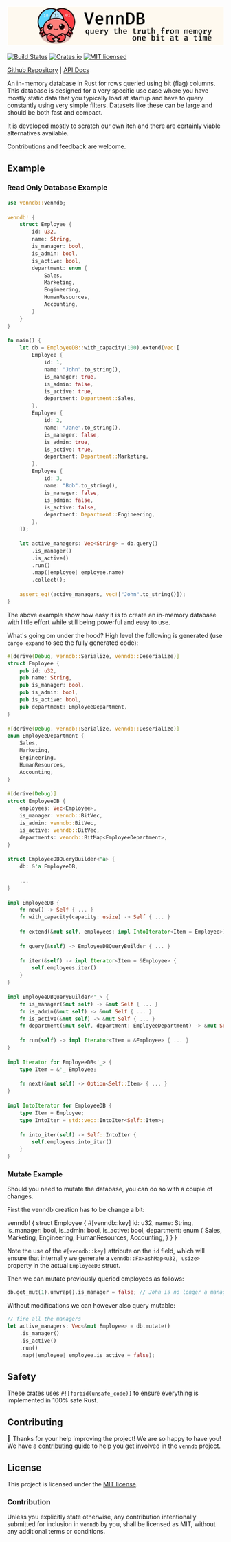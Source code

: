 ![venndb banner](./docs/img/banner.svg)

[![Build Status][build-status]][build-url]
[![Crates.io][crates-badge]][crates-url]
[![MIT licensed][mit-badge]][mit-url]

[crates-badge]: https://img.shields.io/crates/v/venndb.svg
[crates-url]: https://crates.io/crates/venndb
[mit-badge]: https://img.shields.io/badge/license-MIT-blue.svg
[mit-url]: https://github.com/plabayo/venndb/blob/main/LICENSE
[build-status]: https://github.com/plabayo/venndb/actions/workflows/CI.yml/badge.svg?branch=main
[build-url]: https://github.com/plabayo/venndb/actions/workflows/CI.yml

[Github Repository](https://github.com/plabayo/venndb) |
[API Docs](https://docs.rs/venndb)

An in-memory database in Rust for rows queried using bit (flag) columns.
This database is designed for a very specific use case where you have mostly static data that you typically load at startup and have to query constantly using very simple filters. Datasets
like these can be large and should be both fast and compact.

It is developed mostly to scratch our own itch and there are certainly viable alternatives
available.

Contributions and feedback are welcome.

## Example

### Read Only Database Example

```rust
use venndb::venndb;

venndb! {
    struct Employee {
        id: u32,
        name: String,
        is_manager: bool,
        is_admin: bool,
        is_active: bool,
        department: enum {
            Sales,
            Marketing,
            Engineering,
            HumanResources,
            Accounting,
        }
    }
}

fn main() {
    let db = EmployeeDB::with_capacity(100).extend(vec![
        Employee {
            id: 1,
            name: "John".to_string(),
            is_manager: true,
            is_admin: false,
            is_active: true,
            department: Department::Sales,
        },
        Employee {
            id: 2,
            name: "Jane".to_string(),
            is_manager: false,
            is_admin: true,
            is_active: true,
            department: Department::Marketing,
        },
        Employee {
            id: 3,
            name: "Bob".to_string(),
            is_manager: false,
            is_admin: false,
            is_active: false,
            department: Department::Engineering,
        },
    ]);

    let active_managers: Vec<String> = db.query()
        .is_manager()
        .is_active()
        .run()
        .map(|employee| employee.name)
        .collect();

    assert_eq!(active_managers, vec!["John".to_string()]);
}
```

The above example show how easy it is to create an in-memory database
with little effort while still being powerful and easy to use.

What's going om under the hood? High level the following is generated
(use `cargo expand` to see the fully generated code):

```rust
#[derive(Debug, venndb::Serialize, venndb::Deserialize)]
struct Employee {
    pub id: u32,
    pub name: String,
    pub is_manager: bool,
    pub is_admin: bool,
    pub is_active: bool,
    pub department: EmployeeDepartment,
}

#[derive(Debug, venndb::Serialize, venndb::Deserialize)]
enum EmployeeDepartment {
    Sales,
    Marketing,
    Engineering,
    HumanResources,
    Accounting,
}

#[derive(Debug)]
struct EmployeeDB {
    employees: Vec<Employee>,
    is_manager: venndb::BitVec,
    is_admin: venndb::BitVec,
    is_active: venndb::BitVec,
    departments: venndb::BitMap<EmployeeDepartment>,
}

struct EmployeeDBQueryBuilder<'a> {
    db: &'a EmployeeDB,

    ...
}

impl EmployeeDB {
    fn new() -> Self { ... }
    fn with_capacity(capacity: usize) -> Self { ... }

    fn extend(&mut self, employees: impl IntoIterator<Item = Employee>) { ... }

    fn query(&self) -> EmployeeDBQueryBuilder { ... }

    fn iter(&self) -> impl Iterator<Item = &Employee> {
        self.employees.iter()
    }
}

impl EmployeeDBQueryBuilder<'_> {
    fn is_manager(&mut self) -> &mut Self { ... }
    fn is_admin(&mut self) -> &mut Self { ... }
    fn is_active(&mut self) -> &mut Self { ... }
    fn department(&mut self, department: EmployeeDepartment) -> &mut Self { ... }

    fn run(self) -> impl Iterator<Item = &Employee> { ... }
}

impl Iterator for EmployeeDB<'_> {
    type Item = &'_ Employee;

    fn next(&mut self) -> Option<Self::Item> { ... }
}

impl IntoIterator for EmployeeDB {
    type Item = Employee;
    type IntoIter = std::vec::IntoIter<Self::Item>;

    fn into_iter(self) -> Self::IntoIter {
        self.employees.into_iter()
    }
}
```

### Mutate Example

Should you need to mutate the database, you can do so with
a couple of changes.

First the venndb creation has to be change a bit:

venndb! {
    struct Employee {
        #[venndb::key]
        id: u32,
        name: String,
        is_manager: bool,
        is_admin: bool,
        is_active: bool,
        department: enum {
            Sales,
            Marketing,
            Engineering,
            HumanResources,
            Accounting,
        }
    }
}

Note the use of the `#[venndb::key]` attribute on the `id` field,
which will ensure that internally we generate a `venndb::FxHashMap<u32, usize>`
property in the actual `EmployeeDB` struct.

Then we can mutate previously queried employees as follows:

```rust
db.get_mut(1).unwrap().is_manager = false; // John is no longer a manager
```

Without modifications we can however also query mutable:

```rust
// fire all the managers
let active_managers: Vec<&mut Employee> = db.mutate()
    .is_manager()
    .is_active()
    .run()
    .map(|employee| employee.is_active = false);
```

## Safety

These crates uses `#![forbid(unsafe_code)]` to ensure everything is implemented in
100% safe Rust.

## Contributing

:balloon: Thanks for your help improving the project! We are so happy to have
you! We have a [contributing guide][contributing] to help you get involved in the
`venndb` project.

## License

This project is licensed under the [MIT license][license].

### Contribution

Unless you explicitly state otherwise, any contribution intentionally submitted
for inclusion in `venndb` by you, shall be licensed as MIT, without any
additional terms or conditions.

[contributing]: https://github.com/plabayo/venndb/blob/main/CONTRIBUTING.md
[license]: https://github.com/plabayo/venndb/blob/main/venndb/LICENSE
